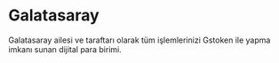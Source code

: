 # Galatasaray
Galatasaray ailesi ve taraftarı olarak tüm işlemlerinizi Gstoken ile yapma imkanı sunan dijital para birimi. 
